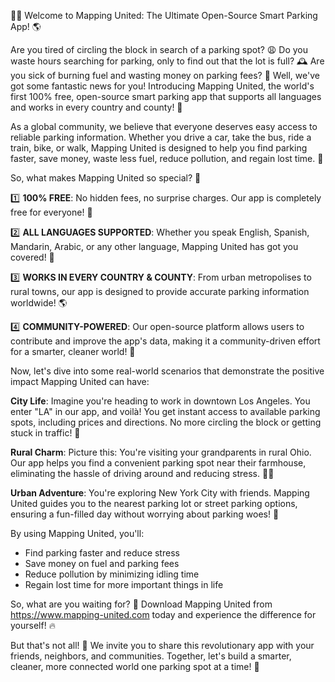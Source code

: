 🚗💨 Welcome to Mapping United: The Ultimate Open-Source Smart Parking App! 🌎

Are you tired of circling the block in search of a parking spot? 😩 Do you waste hours searching for parking, only to find out that the lot is full? 🕰️ Are you sick of burning fuel and wasting money on parking fees? 💸 Well, we've got some fantastic news for you! Introducing Mapping United, the world's first 100% free, open-source smart parking app that supports all languages and works in every country and county! 🌟

As a global community, we believe that everyone deserves easy access to reliable parking information. Whether you drive a car, take the bus, ride a train, bike, or walk, Mapping United is designed to help you find parking faster, save money, waste less fuel, reduce pollution, and regain lost time. 💪

So, what makes Mapping United so special? 🤔

1️⃣ **100% FREE**: No hidden fees, no surprise charges. Our app is completely free for everyone! 🎉

2️⃣ **ALL LANGUAGES SUPPORTED**: Whether you speak English, Spanish, Mandarin, Arabic, or any other language, Mapping United has got you covered! 💬

3️⃣ **WORKS IN EVERY COUNTRY & COUNTY**: From urban metropolises to rural towns, our app is designed to provide accurate parking information worldwide! 🌎

4️⃣ **COMMUNITY-POWERED**: Our open-source platform allows users to contribute and improve the app's data, making it a community-driven effort for a smarter, cleaner world! 🌟

Now, let's dive into some real-world scenarios that demonstrate the positive impact Mapping United can have:

**City Life**: Imagine you're heading to work in downtown Los Angeles. You enter "LA" in our app, and voilà! You get instant access to available parking spots, including prices and directions. No more circling the block or getting stuck in traffic! 🚗

**Rural Charm**: Picture this: You're visiting your grandparents in rural Ohio. Our app helps you find a convenient parking spot near their farmhouse, eliminating the hassle of driving around and reducing stress. 👵‍👦

**Urban Adventure**: You're exploring New York City with friends. Mapping United guides you to the nearest parking lot or street parking options, ensuring a fun-filled day without worrying about parking woes! 🗽️

By using Mapping United, you'll:

* Find parking faster and reduce stress
* Save money on fuel and parking fees
* Reduce pollution by minimizing idling time
* Regain lost time for more important things in life

So, what are you waiting for? 🤔 Download Mapping United from https://www.mapping-united.com today and experience the difference for yourself! 🔥

But that's not all! 🎉 We invite you to share this revolutionary app with your friends, neighbors, and communities. Together, let's build a smarter, cleaner, more connected world one parking spot at a time! 🌟